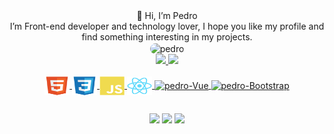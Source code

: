 <div align="center"> 👋 Hi, I’m Pedro 
<div align="center"> I’m Front-end developer and technology lover, I hope you like my profile and find something interesting in my projects.
    
<div align="center">
 <img align="center" alt="pedro" height="229" style="border-radius:50px;" src="https://cdn.discordapp.com/attachments/896170579525246979/926997776737394698/GIF-220101_213707.gif">
</div>


<div align="center">
  <a href="https://github.com/Pedrogsouza">
  <img height="160em" src="https://github-readme-stats.vercel.app/api?username=Pedrogsouza&show_icons=true&theme=github_dark&include_all_commits=true&count_private=true"/>
  <img height="160em" src="https://github-readme-stats.vercel.app/api/top-langs/?username=Pedrogsouza&layout=compact&langs_count=7&theme=github_dark"/>
</div>
<div style="display: inline_block"><br>
  <img align="center" alt="pedro-HTML" height="30" width="40" src="https://raw.githubusercontent.com/devicons/devicon/master/icons/html5/html5-original.svg">
  <img align="center" alt="pedro-CSS" height="30" width="40" src="https://raw.githubusercontent.com/devicons/devicon/master/icons/css3/css3-original.svg">
  <img align="center" alt="pedro-Js" height="30" width="40" src="https://raw.githubusercontent.com/devicons/devicon/master/icons/javascript/javascript-plain.svg">
  <img align="center" alt="pedro-React" height="30" width="40" src="https://raw.githubusercontent.com/devicons/devicon/master/icons/react/react-original.svg">
  <img align="center" alt="pedro-Vue" height="30" width="30" src="https://img.icons8.com/external-tal-revivo-shadow-tal-revivo/24/000000/external-vuejs-an-open-source-javascript-framework-for-building-user-interfaces-and-single-page-applications-logo-shadow-tal-revivo.png">
     <img align="center" alt="pedro-Bootstrap" height="40" width="40" src="https://img.icons8.com/color/48/000000/bootstrap.png">
    

    
    
    
    
 
  
  ##
 
<div> 
 
  <a href="https://www.instagram.com/pedrosouz4/" target="_blank"><img src="https://img.shields.io/badge/-Instagram-%23E4405F?style=for-the-badge&logo=instagram&logoColor=white" target="_blank"></a>
  <a href="mailto:pedrosouz13@gmail.com"><img src="https://img.shields.io/badge/-Gmail-%23333?style=for-the-badge&logo=gmail&logoColor=white" target="_blank"></a>
  <a href="https://www.linkedin.com/in/joão-pedro-g-souza-4b660621b/" target="_blank"><img src="https://img.shields.io/badge/-LinkedIn-%230077B5?style=for-the-badge&logo=linkedin&logoColor=white" target="_blank"></a> 
 
 
</div>
